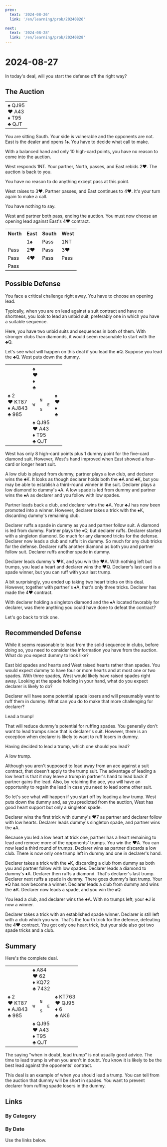 ```yaml
---
prev:
  text: '2024-08-26'
  link: '/en/learning/prob/20240826'

next:
  text: '2024-08-28'
  link: '/en/learning/prob/20240828'
---
```


# 2024-08-27

In today's deal, will you start the defense off the right way?

<Badge type="tip" text="Defense"/>

## The Auction

<table class="hand">
	<tr>
		<td>♠ QJ95<br>♥ A43<br>♦ T95<br>♣ QJT</td>
	</tr>
</table>

You are sitting South. Your side is vulnerable and the opponents are not. East is the dealer and opens 1♠. You have to decide what call to make.

With a balanced hand and only 10 high-card points, you have no reason to come into the auction.

West responds 1NT. Your partner, North, passes, and East rebids 2♥. The auction is back to you.

You have no reason to do anything except pass at this point.

West raises to 3♥. Partner passes, and East continues to 4♥. It's your turn again to make a call.

You have nothing to say.

West and partner both pass, ending the auction. You must now choose an opening lead against East's 4♥ contract.

<table class="auction">
	<tr>
		<th>North</th>
		<th>East</th>
		<th>South</th>
		<th>West</th>
	</tr>
	<tr>
		<td></td>
		<td>1♠</td>
		<td>Pass</td>
		<td>1NT</td>
	</tr>
	<tr>
		<td>Pass</td>
		<td>2♥</td>
		<td>Pass</td>
		<td>3♥</td>
	</tr>
	<tr>
		<td>Pass</td>
		<td>4♥</td>
		<td>Pass</td>
		<td>Pass</td>
	</tr>
	<tr>
		<td>Pass</td>
		<td></td>
		<td></td>
		<td></td>
	</tr>
</table>

## Possible Defense

You face a critical challenge right away. You have to choose an opening lead. 

Typically, when you are on lead against a suit contract and have no shortness, you look to lead an unbid suit, preferably one in which you have a suitable sequence.

Here, you have two unbid suits and sequences in both of them. With stronger clubs than diamonds, it would seem reasonable to start with the ♣Q.

Let's see what will happen on this deal if you lead the ♣Q. Suppose you lead the ♣Q. West puts down the dummy.

<table class="deal">
	<tr>
		<td></td>
		<td>♠ <br>♥ <br>♦ <br>♣ </td>
		<td></td>
	</tr>
	<tr>
		<td>♠ 2<br>♥ KT87<br>♦ AJ843<br>♣ 985</td>
		<td><pre>   N<br>W     E<br>   S</pre></td>
		<td>♠ <br>♥ <br>♦ <br>♣ </td>
	</tr>
	<tr>
		<td></td>
		<td>♠ QJ95<br>♥ A43<br>♦ T95<br>♣ QJT</td>
		<td></td>
	</tr>
</table>

West has only 8 high-card points plus 1 dummy point for the five-card diamond suit. However, West's hand improved when East showed a four-card or longer heart suit.

A low club is played from dummy, partner plays a low club, and declarer wins the ♣K. It looks as though declarer holds both the ♣A and ♣K, but you may be able to establish a third-round winner in the suit. Declarer plays a low diamond to dummy's ♦A. A low spade is led from dummy and partner wins the ♠A as declarer and you follow with low spades.

Partner leads back a club, and declarer wins the ♣A. Your ♣J has now been promoted into a winner. However, declarer takes a trick with the ♠K, discarding dummy's remaining club.

Declarer ruffs a spade in dummy as you and partner follow suit. A diamond is led from dummy. Partner plays the ♦Q, but declarer ruffs. Declarer started with a singleton diamond. So much for any diamond tricks for the defense. Declarer now leads a club and ruffs it in dummy. So much for any club tricks for the defense. Declarer ruffs another diamond as both you and partner follow suit. Declarer ruffs another spade in dummy.

Declarer leads dummy's ♥K, and you win the ♥A. With nothing left but trumps, you lead a heart and declarer wins the ♥Q. Declarer's last card is a spade winner, but you can ruff with your last trump.

A bit surprisingly, you ended up taking two heart tricks on this deal. However, together with partner's ♠A, that's only three tricks. Declarer has made the 4♥ contract.

With declarer holding a singleton diamond and the ♠A located favorably for declarer, was there anything you could have done to defeat the contract?

Let's go back to trick one.

## Recommended Defense

While it seems reasonable to lead from the solid sequence in clubs, before doing so, you need to consider the information you have from the auction. What do you expect dummy to look like?

East bid spades and hearts and West raised hearts rather than spades. You would expect dummy to have four or more hearts and at most one or two spades. With three spades, West would likely have raised spades right away. Looking at the spade holding in your hand, what do you expect declarer is likely to do?

Declarer will have some potential spade losers and will presumably want to ruff them in dummy. What can you do to make that more challenging for declarer?

Lead a trump!

That will reduce dummy's potential for ruffing spades. You generally don't want to lead trumps since that is declarer's suit. However, there is an exception when declarer is likely to want to ruff losers in dummy.

Having decided to lead a trump, which one should you lead?

A low trump.

Although you aren't supposed to lead away from an ace against a suit contract, that doesn't apply to the trump suit. The advantage of leading a low heart is that it may leave a trump in partner's hand to lead back if partner gains the lead. Also, by retaining the ace, you will have an opportunity to regain the lead in case you need to lead some other suit.

So let's see what will happen if you start off by leading a low trump. West puts down the dummy and, as you predicted from the auction, West has good heart support but only a singleton spade.

Declarer wins the first trick with dummy's ♥7 as partner and declarer follow with low hearts. Declarer leads dummy's singleton spade, and partner wins the ♠A.

Because you led a low heart at trick one, partner has a heart remaining to lead and remove more of the opponents' trumps. You win the ♥A. You can now lead a third round of trumps. Declarer wins as partner discards a low club. There is now only one trump left in dummy and one in declarer's hand.

Declarer takes a trick with the ♠K, discarding a club from dummy as both you and partner follow with low spades. Declarer leads a diamond to dummy's ♦A. Declarer then ruffs a diamond. That's declarer's last trump. Declarer next ruffs a spade in dummy. There goes dummy's last trump. Your ♠Q has now become a winner. Declarer leads a club from dummy and wins the ♣K. Declarer now leads a spade, and you win the ♠Q.

You lead a club, and declarer wins the ♣A. With no trumps left, your ♣J is now a winner.

Declarer takes a trick with an established spade winner. Declarer is still left with a club which you win. That's the fourth trick for the defense, defeating the 4♥ contract. You got only one heart trick, but your side also got two spade tricks and a club.

## Summary

Here's the complete deal.

<table class="deal">
	<tr>
		<td></td>
		<td>♠ A84<br>♥ 62<br>♦ KQ72<br>♣ 7432</td>
		<td></td>
	</tr>
	<tr>
		<td>♠ 2<br>♥ KT87<br>♦ AJ843<br>♣ 985</td>
		<td><pre>   N<br>W     E<br>   S</pre></td>
		<td>♠ KT763<br>♥ QJ95<br>♦ 6<br>♣ AK6</td>
	</tr>
	<tr>
		<td></td>
		<td>♠ QJ95<br>♥ A43<br>♦ T95<br>♣ QJT</td>
		<td></td>
	</tr>
</table>

The saying "when in doubt, lead trump" is not usually good advice. The time to lead trump is when you aren't in doubt. You know it is likely to be the best lead against the opponents' contract.

This deal is an example of when you should lead a trump. You can tell from the auction that dummy will be short in spades. You want to prevent declarer from ruffing spade losers in the dummy.

## Links

[<Badge type="tip" text="Go to Practice"/>](/en/practice/prob/20240827)

### By Category

[<Badge type="tip" text="<--"/>](/en/learning/prob/20240820)
[<Badge type="tip" text="Calendar"/>](/en/learning/calendar/202408)
[<Badge type="info" text="-->"/>](/en/learning/prob/20240827#links)

### By Date

Use the links below.